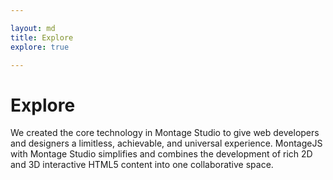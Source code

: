 ```yaml
---

layout: md
title: Explore
explore: true

---
```


# Explore

We created the core technology in Montage Studio to give web developers and designers a limitless, achievable, and universal experience. MontageJS with Montage Studio simplifies and combines the development of rich 2D and 3D interactive HTML5 content into one collaborative space.

